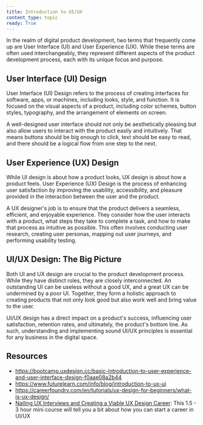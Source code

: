 ```yaml
---
title: Introduction to UI/UX
content_type: topic 
ready: True
---
```


In the realm of digital product development, two terms that frequently come up are User Interface (UI) and User Experience (UX). While these terms are often used interchangeably, they represent different aspects of the product development process, each with its unique focus and purpose.

## User Interface (UI) Design

User Interface (UI) Design refers to the process of creating interfaces for software, apps, or machines, including looks, style, and function. It is focused on the visual aspects of a product, including color schemes, button styles, typography, and the arrangement of elements on screen.

A well-designed user interface should not only be aesthetically pleasing but also allow users to interact with the product easily and intuitively. That means buttons should be big enough to click, text should be easy to read, and there should be a logical flow from one step to the next.

## User Experience (UX) Design

While UI design is about how a product looks, UX design is about how a product feels. User Experience (UX) Design is the process of enhancing user satisfaction by improving the usability, accessibility, and pleasure provided in the interaction between the user and the product.

A UX designer's job is to ensure that the product delivers a seamless, efficient, and enjoyable experience. They consider how the user interacts with a product, what steps they take to complete a task, and how to make that process as intuitive as possible. This often involves conducting user research, creating user personas, mapping out user journeys, and performing usability testing.

## UI/UX Design: The Big Picture

Both UI and UX design are crucial to the product development process. While they have distinct roles, they are closely interconnected. An outstanding UI can be useless without a good UX, and a great UX can be undermined by a poor UI. Together, they form a holistic approach to creating products that not only look good but also work well and bring value to the user.

UI/UX design has a direct impact on a product's success, influencing user satisfaction, retention rates, and ultimately, the product's bottom line. As such, understanding and implementing sound UI/UX principles is essential for any business in the digital space.

## Resources

- https://bootcamp.uxdesign.cc/basic-introduction-to-user-experience-and-user-interface-design-f0aae08a2b44
- https://www.futurelearn.com/info/blog/introduction-to-ux-ui
- https://careerfoundry.com/en/tutorials/ux-design-for-beginners/what-is-ux-design/
- [Nailing UX Interviews and Creating a Viable UX Design Career](https://alison.com/course/nailing-ux-interviews-and-creating-a-viable-ux-design-career?utm_source=alison_user&utm_medium=affiliates&utm_campaign=31931242): This 1.5 - 3 hour mini course will tell you a bit about how you can start a career in UI/UX